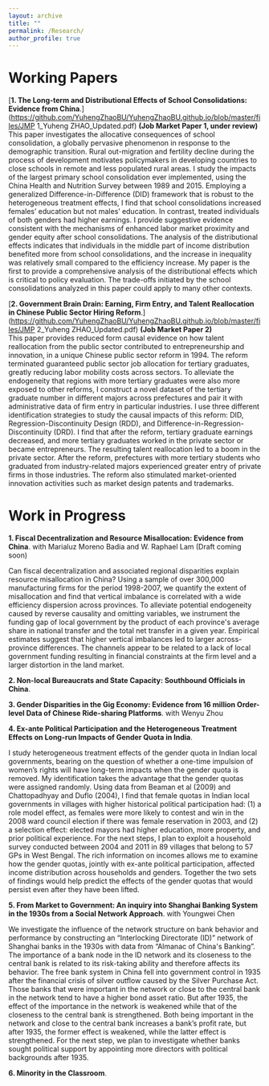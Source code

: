 ```yaml
---
layout: archive
title: ""
permalink: /Research/
author_profile: true
---
```

# Working Papers
[**1. The Long-term and Distributional Effects of School Consolidations: Evidence from China**.](https://github.com/YuhengZhaoBU/YuhengZhaoBU.github.io/blob/master/files/JMP 1_Yuheng ZHAO_Updated.pdf) 
**(Job Market Paper 1, under review)**    
This paper investigates the allocative consequences of school consolidation, a globally pervasive phenomenon in response to the demographic transition. Rural out-migration and fertility decline during the process of development motivates policymakers in developing countries to close schools in remote and less populated rural areas. I study the impacts of the largest primary school consolidation ever implemented, using the China Health and Nutrition Survey between 1989 and 2015. Employing a generalized Difference-in-Difference (DID) framework that is robust to the heterogeneous treatment effects, I find that school consolidations increased females’ education but not males’ education. In contrast, treated individuals of both genders had higher earnings. I provide suggestive evidence consistent with the mechanisms of enhanced labor market proximity and gender equity after school consolidations. The analysis of the distributional effects indicates that individuals in the middle part of income distribution benefited more from school consolidations, and the increase in inequality was relatively small compared to the efficiency increase. My paper is the first to provide a comprehensive analysis of the distributional effects which is critical to policy evaluation. The trade-offs initiated by the school consolidations analyzed in this paper could apply to many other contexts. 

[**2. Government Brain Drain: Earning, Firm Entry, and Talent Reallocation in Chinese Public Sector Hiring Reform**.](https://github.com/YuhengZhaoBU/YuhengZhaoBU.github.io/blob/master/files/JMP 2_Yuheng ZHAO_Updated.pdf) 
**(Job Market Paper 2)**      
This paper provides reduced form causal evidence on how talent reallocation from the public sector contributed to entrepreneurship and innovation, in a unique Chinese public sector reform in 1994. The reform terminated guaranteed public sector job allocation for tertiary graduates, greatly reducing labor mobility costs across sectors. To alleviate the endogeneity that regions with more tertiary graduates were also more exposed to other reforms, I construct a novel dataset of the tertiary graduate number in different majors across prefectures and pair it with administrative data of firm entry in particular industries. I use three different identification strategies to study the causal impacts of this reform: DID, Regression-Discontinuity Design (RDD), and Difference-in-Regression-Discontinuity (DRD). I find that after the reform, tertiary graduate earnings decreased, and more tertiary graduates worked in the private sector or became entrepreneurs. The resulting talent reallocation led to a boom in the private sector. After the reform, prefectures with more tertiary students who graduated from industry-related majors experienced greater entry of private firms in those industries. The reform also stimulated market-oriented innovation activities such as market design patents and trademarks.



# Work in Progress
**1. Fiscal Decentralization and Resource Misallocation: Evidence from China**. with Marialuz Moreno Badia and W. Raphael Lam (Draft coming soon)  

Can fiscal decentralization and associated regional disparities explain resource misallocation in China? Using a sample of over 300,000 manufacturing firms for the period 1998-2007, we quantify the extent of misallocation and find that vertical imbalance is correlated with a wide efficiency dispersion across provinces. To alleviate potential endogeneity caused by reverse causality and omitting variables, we instrument the funding gap of local government by the product of each province's average share in national transfer and the total net transfer in a given year. Empirical estimates suggest that higher vertical imbalances led to larger across-province differences. The channels appear to be related to a lack of local government funding resulting in financial constraints at the firm level and a larger distortion in the land market.

**2. Non-local Bureaucrats and State Capacity: Southbound Officials in China**.          

**3. Gender Disparities in the Gig Economy: Evidence from 16 million Order-level Data of Chinese Ride-sharing Platforms**. with Wenyu Zhou     

**4. Ex-ante Political Participation and the Heterogeneous Treatment Effects on Long-run Impacts of Gender Quota in India**.

I study heterogeneous treatment effects of the gender quota in Indian local governments, bearing on the question of whether a one-time impulsion of women’s rights will have long-term impacts when the gender quota is removed. My identification takes the advantage that the gender quotas were assigned randomly.  Using data from Beaman et al (2009) and Chattopadhyay and Duflo (2004), I find that female quotas in Indian local governments in villages with higher historical political participation had: (1) a role model effect, as females were more likely to contest and win in the 2008 ward council election if there was female reservation in 2003, and (2) a selection effect: elected mayors had higher education, more property, and prior political experience. For the next steps, I plan to exploit a household survey conducted between 2004 and 2011 in 89 villages that belong to 57 GPs in West Bengal. The rich information on incomes allows me to examine how the gender quotas, jointly with ex-ante political participation, affected income distribution across households and genders. Together the two sets of findings would help predict the effects of the gender quotas that would persist even after they have been lifted.

**5. From Market to Government: An inquiry into Shanghai Banking System in the 1930s from a Social Network Approach**. with Youngwei Chen

We investigate the influence of the network structure on bank behavior and performance by constructing an “Interlocking Directorate (ID)” network of Shanghai banks in the 1930s with data from “Almanac of China's Banking”. The importance of a bank node in the ID network and its closeness to the central bank is related to its risk-taking ability and therefore affects its behavior. The free bank system in China fell into government control in 1935 after the financial crisis of silver outflow caused by the Silver Purchase Act. Those banks that were important in the network or close to the central bank in the network tend to have a higher bond asset ratio. But after 1935, the effect of the importance in the network is weakened while that of the closeness to the central bank is strengthened. Both being important in the network and close to the central bank increases a bank’s profit rate, but after 1935, the former effect is weakened, while the latter effect is strengthened. For the next step, we plan to investigate whether banks sought political support by appointing more directors with political backgrounds after 1935.

**6. Minority in the Classroom**.
